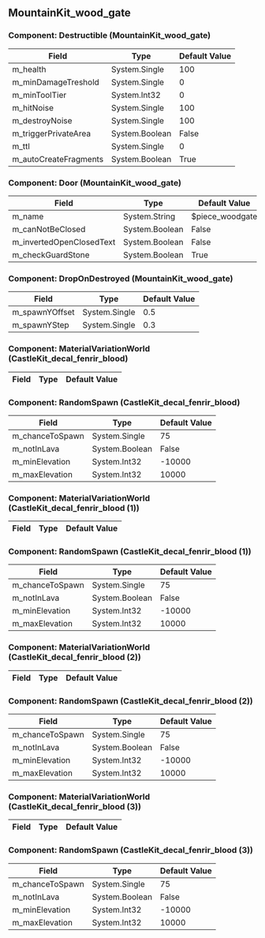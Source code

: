 ## MountainKit_wood_gate

### Component: Destructible (MountainKit_wood_gate)

|Field|Type|Default Value|
|---|---|---|
|m_health|System.Single|100|
|m_minDamageTreshold|System.Single|0|
|m_minToolTier|System.Int32|0|
|m_hitNoise|System.Single|100|
|m_destroyNoise|System.Single|100|
|m_triggerPrivateArea|System.Boolean|False|
|m_ttl|System.Single|0|
|m_autoCreateFragments|System.Boolean|True|

### Component: Door (MountainKit_wood_gate)

|Field|Type|Default Value|
|---|---|---|
|m_name|System.String|$piece_woodgate|
|m_canNotBeClosed|System.Boolean|False|
|m_invertedOpenClosedText|System.Boolean|False|
|m_checkGuardStone|System.Boolean|True|

### Component: DropOnDestroyed (MountainKit_wood_gate)

|Field|Type|Default Value|
|---|---|---|
|m_spawnYOffset|System.Single|0.5|
|m_spawnYStep|System.Single|0.3|

### Component: MaterialVariationWorld (CastleKit_decal_fenrir_blood)

|Field|Type|Default Value|
|---|---|---|

### Component: RandomSpawn (CastleKit_decal_fenrir_blood)

|Field|Type|Default Value|
|---|---|---|
|m_chanceToSpawn|System.Single|75|
|m_notInLava|System.Boolean|False|
|m_minElevation|System.Int32|-10000|
|m_maxElevation|System.Int32|10000|

### Component: MaterialVariationWorld (CastleKit_decal_fenrir_blood (1))

|Field|Type|Default Value|
|---|---|---|

### Component: RandomSpawn (CastleKit_decal_fenrir_blood (1))

|Field|Type|Default Value|
|---|---|---|
|m_chanceToSpawn|System.Single|75|
|m_notInLava|System.Boolean|False|
|m_minElevation|System.Int32|-10000|
|m_maxElevation|System.Int32|10000|

### Component: MaterialVariationWorld (CastleKit_decal_fenrir_blood (2))

|Field|Type|Default Value|
|---|---|---|

### Component: RandomSpawn (CastleKit_decal_fenrir_blood (2))

|Field|Type|Default Value|
|---|---|---|
|m_chanceToSpawn|System.Single|75|
|m_notInLava|System.Boolean|False|
|m_minElevation|System.Int32|-10000|
|m_maxElevation|System.Int32|10000|

### Component: MaterialVariationWorld (CastleKit_decal_fenrir_blood (3))

|Field|Type|Default Value|
|---|---|---|

### Component: RandomSpawn (CastleKit_decal_fenrir_blood (3))

|Field|Type|Default Value|
|---|---|---|
|m_chanceToSpawn|System.Single|75|
|m_notInLava|System.Boolean|False|
|m_minElevation|System.Int32|-10000|
|m_maxElevation|System.Int32|10000|


